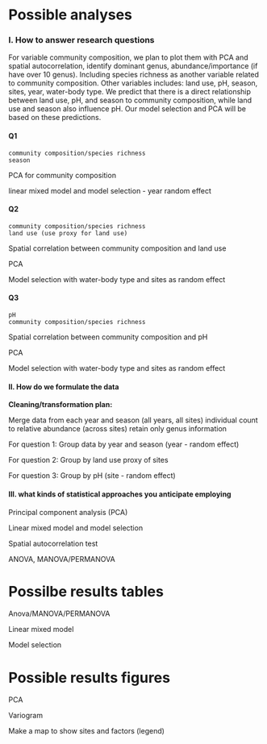 # Possible analyses
### I. How to answer research questions 
For variable community composition, we plan to plot them with PCA and spatial autocorrelation, identify dominant genus, abundance/importance (if have over 10 genus).
Including species richness as another variable related to community composition. 
Other variables includes: land use, pH, season, sites, year, water-body type. 
We predict that there is a direct relationship between land use, pH, and season to community composition, while land use and season also influence pH. Our model selection and PCA will be based on these predictions. 

#### Q1
	community composition/species richness
	season
PCA for community composition 

linear mixed model and model selection - year random effect 

#### Q2
	community composition/species richness
	land use (use proxy for land use)
Spatial correlation between community composition and land use

PCA 

Model selection with water-body type and sites as random effect

#### Q3
	pH
	community composition/species richness
Spatial correlation between community composition and pH

PCA 

Model selection with water-body type and sites as random effect


#### II. How do we formulate the data

 **Cleaning/transformation plan:**

Merge data from each year and season (all years, all sites)
individual count to relative abundance (across sites)
retain only genus information 

For question 1: 
Group data by year and season (year - random effect)

For question 2: 
Group by land use proxy of sites 

For question 3:
Group by pH (site - random effect)

#### III. what kinds of statistical approaches you anticipate employing
Principal component analysis (PCA)

Linear mixed model and model selection  

Spatial autocorrelation test 

ANOVA, MANOVA/PERMANOVA


# Possilbe results tables
Anova/MANOVA/PERMANOVA

Linear mixed model 

Model selection 


# Possible results figures 
PCA

Variogram

Make a map to show sites and factors (legend)





